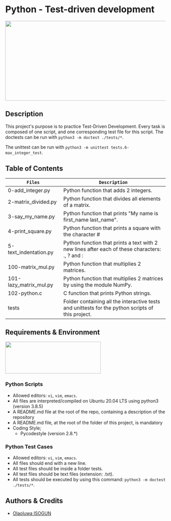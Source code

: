 # Python - Test-driven development
<p align="center">
<img src="https://s3.amazonaws.com/intranet-projects-files/holbertonschool-higher-level_programming+/246/giphy-4.gif" width="600" height="250" />
</p>
  
## Description
This project's purpose is to practice Test-Driven Development. Every task is composed of one script, and one corresponding test file for this script. The doctests can be run with `python3 -m doctest ./tests/*`.

The unittest can be run with `python3 -m unittest tests.6-max_integer_test`.

## Table of Contents
| **`Files`** | **`Description`** |
| --- | --- |
| 0-add_integer.py	| Python function that adds 2 integers. |
| 2-matrix_divided.py	| Python function that divides all elements of a matrix. |
| 3-say_my_name.py	| Python function that prints "My name is first_name last_name". |
| 4-print_square.py	| Python function that prints a square with the character # |
| 5-text_indentation.py	| Python function that prints a text with 2 new lines after each of these characters: ., ? and : |
| 100-matrix_mul.py	| Python function that multiplies 2 matrices. |
| 101-lazy_matrix_mul.py	| Python function that multiplies 2 matrices by using the module NumPy. |
| 102-python.c	| C function that prints Python strings. |
| tests	| Folder containing all the interactive tests and unittests for the python scripts of this project. |


## Requirements & Environment
<img src="https://alx-apply.hbtn.io/brand_alx/share_image_2019.jpg" width="300" height="100" />

### Python Scripts
- Allowed editors: `vi`, `vim`, `emacs`.
- All files are interpreted/compiled on Ubuntu 20.04 LTS using python3 (version 3.8.5)
- A README.md file at the root of the repo, containing a description of the repository
- A README.md file, at the root of the folder of this project, is mandatory
- Coding Style;
  - Pycodestyle (version 2.8.*)

###  Python Test Cases
- Allowed editors: `vi`, `vim`, `emacs`.
- All files should end with a new line.
- All test files should be inside a folder tests.
- All test files should be text files (extension: .txt).
- All tests should be executed by using this command: `python3 -m doctest ./tests/*`.

## Authors & Credits
- [Olaoluwa ISOGUN](https://github.com/OlaoluwaISOGUN)
